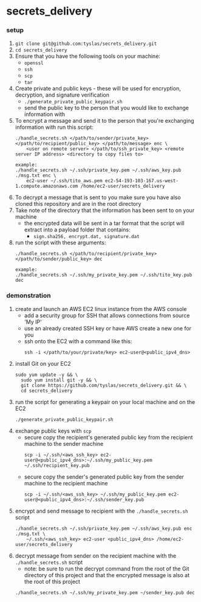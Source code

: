 # secrets_delivery

### setup
1. `git clone git@github.com:tyslas/secrets_delivery.git`
2. `cd secrets_delivery`
3. Ensure that you have the following tools on your machine:
   - `openssl`
   - `ssh`
   - `scp`
   - `tar`
4. Create private and public keys - these will be used for encryption, decryption, and signature verification
   - `./generate_private_public_keypair.sh`
   - send the public key to the person that you would like to exchange information with
5. To encrypt a message and send it to the person that you're exchanging information with run this script:
   ```
   ./handle_secrets.sh </path/to/sender/private_key> </path/to/recipient/public_key> </path/to/message> enc \
       <user on remote server> </path/to/ssh_private_key> <remote server IP address> <directory to copy files to>
   
   example:
   ./handle_secrets.sh ~/.ssh/private_key.pem ~/.ssh/aws_key.pub ./msg.txt enc \
       ec2-user ~/.ssh/tito_aws.pem ec2-54-193-103-167.us-west-1.compute.amazonaws.com /home/ec2-user/secrets_delivery
   ```
6. To decrypt a message that is sent to you make sure you have also cloned this repository and are in the root directory
7. Take note of the directory that the information has been sent to on your machine
   - the encrypted data will be sent in a tar format that the script will extract into a payload folder that contains:
     - `sign.sha256, encrypt.dat, signature.dat`
8. run the script with these arguments:
   ```
   ./handle_secrets.sh </path/to/recipient/private_key> </path/to/sender/public_key> dec

   example:
   ./handle_secrets.sh ~/.ssh/my_private_key.pem ~/.ssh/tito_key.pub dec
   ```
   
### demonstration
1. create and launch an AWS EC2 linux instance from the AWS console
   - add a security group for SSH that allows connections from source 'My IP'
   - use an already created SSH key or have AWS create a new one for you
   - ssh onto the EC2 with a command like this:
     ```
     ssh -i </path/to/your/private/key> ec2-user@<public_ipv4_dns>
     ```
2. install Git on your EC2
   ```
   sudo yum update -y && \
     sudo yum install git -y && \
     git clone https://github.com/tyslas/secrets_delivery.git && \
     cd secrets_delivery
   ```
3. run the script for generating a keypair on your local machine and on the EC2
   ```
   ./generate_private_public_keypair.sh
   ```
4. exchange public keys with `scp` 
   - secure copy the recipient's generated public key from the recipient machine to the sender machine
      ```
      scp -i ~/.ssh/<aws_ssh_key> ec2-user@<public_ipv4_dns>:~/.ssh/my_public_key.pem ~/.ssh/recipient_key.pub
      ```
   - secure copy the sender's generated public key from the sender machine to the recipient machine
      ```
      scp -i ~/.ssh/<aws_ssh_key> ~/.ssh/my_public_key.pem ec2-user@<public_ipv4_dns>:~/.ssh/sender_key.pub
      ```
5. encrypt and send message to recipient with the `./handle_secrets.sh` script
   ```
   ./handle_secrets.sh ~/.ssh/private_key.pem ~/.ssh/aws_key.pub enc ./msg.txt \
       ~/.ssh/<aws_ssh_key> ec2-user <public_ipv4_dns> /home/ec2-user/secrets_delivery
   ```
6. decrypt message from sender on the recipient machine with the `./handle_secrets.sh` script
   - note: be sure to run the decrypt command from the root of the Git directory of this project and that the encrypted message is also at the root of this project
   ```
   ./handle_secrets.sh ~/.ssh/my_private_key.pem ~/sender_key.pub dec
   ```